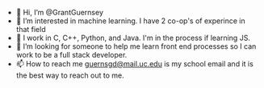 - 👋 Hi, I’m @GrantGuernsey
- 👀 I’m interested in machine learning. I have 2 co-op's of experince in that field
- 🌱 I work in C, C++, Python, and Java. I'm in the process if learning JS.
- 💞️ I’m looking for someone to help me learn front end processes so I can work to be a full stack developer.
- 📫 How to reach me guernsgd@mail.uc.edu is my school email and it is the best way to reach out to me.

<!---
GrantGuernsey/GrantGuernsey is a ✨ special ✨ repository because its `README.md` (this file) appears on your GitHub profile.
You can click the Preview link to take a look at your changes.
--->

